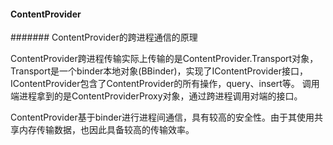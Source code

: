 
#### ContentProvider

####### ContentProvider的跨进程通信的原理

ContentProvider跨进程传输实际上传输的是ContentProvider.Transport对象，
Transport是一个binder本地对象(BBinder)，实现了IContentProvider接口，
IContentProvider包含了ContentProvider的所有操作，query、insert等。
调用端进程拿到的是ContentProviderProxy对象，通过跨进程调用对端的接口。

ContentProvider基于binder进行进程间通信，具有较高的安全性。由于其使用共享内存传输数据，也因此具备较高的传输效率。

